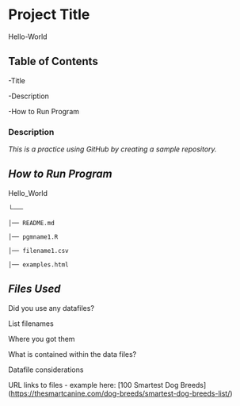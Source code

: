 # **Project Title**
Hello-World
## **Table of Contents** 
-Title

-Description

-How to Run Program
### Description
*This is a practice using GitHub by creating a sample repository.*
## **_How to Run Program_**

Hello_World

└──

    │── README.md
    
    │── pgmname1.R
    
    │── filename1.csv
    
    │── examples.html
    
   ## *Files Used*
   
Did you use any datafiles?

List filenames

Where you got them

What is contained within the data files?

Datafile considerations

URL links to files - example here: [100 Smartest Dog Breeds] (https://thesmartcanine.com/dog-breeds/smartest-dog-breeds-list/)
  
